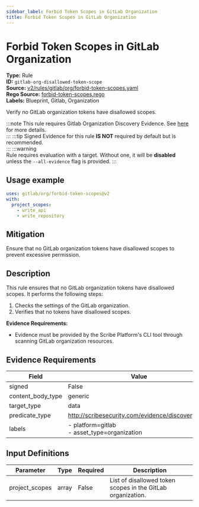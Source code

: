 ```yaml
---
sidebar_label: Forbid Token Scopes in GitLab Organization
title: Forbid Token Scopes in GitLab Organization
---  
```

# Forbid Token Scopes in GitLab Organization  
**Type:** Rule  
**ID:** `gitlab-org-disallowed-token-scope`  
**Source:** [v2/rules/gitlab/org/forbid-token-scopes.yaml](https://github.com/scribe-public/sample-policies/blob/main/v2/rules/gitlab/org/forbid-token-scopes.yaml)  
**Rego Source:** [forbid-token-scopes.rego](https://github.com/scribe-public/sample-policies/blob/main/v2/rules/gitlab/org/forbid-token-scopes.rego)  
**Labels:** Blueprint, Gitlab, Organization  

Verify no GitLab organization tokens have disallowed scopes.

:::note 
This rule requires Gitlab Organization Discovery Evidence. See [here](/docs/platforms/discover#gitlab-discovery) for more details.  
::: 
:::tip 
Signed Evidence for this rule **IS NOT** required by default but is recommended.  
::: 
:::warning  
Rule requires evaluation with a target. Without one, it will be **disabled** unless the `--all-evidence` flag is provided.
::: 

## Usage example

```yaml
uses: gitlab/org/forbid-token-scopes@v2
with:
  project_scopes:
    - write_api
    - write_repository
```

## Mitigation  
Ensure that no GitLab organization tokens have disallowed scopes to prevent excessive permission.


## Description  
This rule ensures that no GitLab organization tokens have disallowed scopes.
It performs the following steps:

1. Checks the settings of the GitLab organization.
2. Verifies that no tokens have disallowed scopes.

**Evidence Requirements:**
- Evidence must be provided by the Scribe Platform's CLI tool through scanning GitLab organization resources.

## Evidence Requirements  
| Field | Value |
|-------|-------|
| signed | False |
| content_body_type | generic |
| target_type | data |
| predicate_type | http://scribesecurity.com/evidence/discovery/v0.1 |
| labels | - platform=gitlab<br/>- asset_type=organization |

## Input Definitions  
| Parameter | Type | Required | Description |
|-----------|------|----------|-------------|
| project_scopes | array | False | List of disallowed token scopes in the GitLab organization. |

